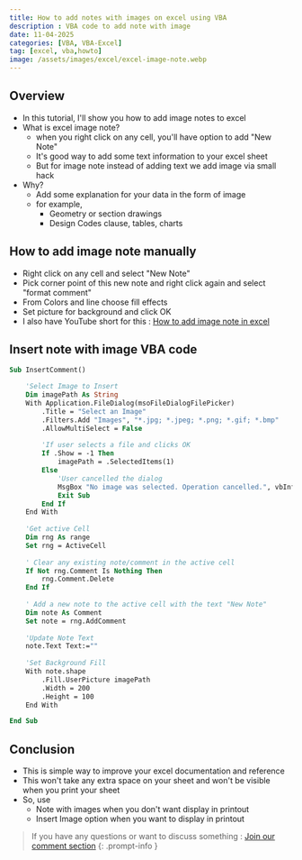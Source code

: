 ```yaml
---
title: How to add notes with images on excel using VBA
description : VBA code to add note with image
date: 11-04-2025
categories: [VBA, VBA-Excel]
tag: [excel, vba,howto]
image: /assets/images/excel/excel-image-note.webp
---
```


## Overview
- In this tutorial, I'll show you how to add image notes to excel
- What is excel image note?
  - when you right click on any cell, you'll have option to add "New Note"
  - It's good way to add some text information to your excel sheet
  - But for image note instead of adding text we add image via small hack
- Why?
  - Add some explanation for your data in the form of image 
  - for example,
    - Geometry or section drawings
    - Design Codes clause, tables, charts

## How to add image note manually
- Right click on any cell and select "New Note"
- Pick corner point of this new note and right click again and select "format comment"
- From Colors and line choose fill effects
- Set picture for background and click OK
- I also have YouTube short for this : [How to add image note in excel](https://youtube.com/shorts/suC2KHb9aSY)

## Insert note with image VBA code

```vb
Sub InsertComment()

    'Select Image to Insert
    Dim imagePath As String
    With Application.FileDialog(msoFileDialogFilePicker)
        .Title = "Select an Image"
        .Filters.Add "Images", "*.jpg; *.jpeg; *.png; *.gif; *.bmp"
        .AllowMultiSelect = False
        
        'If user selects a file and clicks OK
        If .Show = -1 Then
            imagePath = .SelectedItems(1)
        Else
            'User cancelled the dialog
            MsgBox "No image was selected. Operation cancelled.", vbInformation
            Exit Sub
        End If
    End With
    
    'Get active Cell
    Dim rng As range
    Set rng = ActiveCell
 
    ' Clear any existing note/comment in the active cell
    If Not rng.Comment Is Nothing Then
        rng.Comment.Delete
    End If
    
    ' Add a new note to the active cell with the text "New Note"
    Dim note As Comment
    Set note = rng.AddComment
    
    'Update Note Text
    note.Text Text:=""
    
    'Set Background Fill
    With note.shape
        .Fill.UserPicture imagePath
        .Width = 200
        .Height = 100
    End With

End Sub
```

## Conclusion
- This is simple way to improve your excel documentation and reference 
- This won't take any extra space on your sheet and won't be visible when you print your sheet
- So, use
  -  Note with images when you don't want display in printout
  -  Insert Image option when you want to display in printout
 

 > If you have any questions or want to discuss something : [Join our comment section](https://www.reddit.com/r/NodesAutomations/comments/1k2wmb2/how_to_add_notes_with_images_on_excel_using_vba/)
{: .prompt-info }